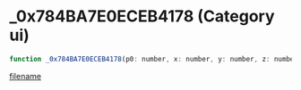 # _0x784BA7E0ECEB4178 (Category ui)

```js
function _0x784BA7E0ECEB4178(p0: number, x: number, y: number, z: number): void
```

[filename](_0x784BA7E0ECEB4178_m.md ':include')